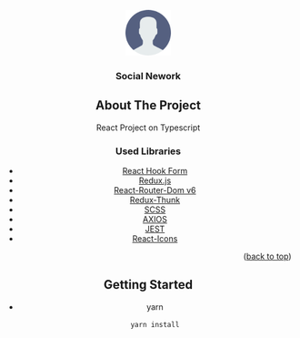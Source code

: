 <div id="top"></div>
<!--
*** Thanks for checking out the Best-README-Template. If you have a suggestion
*** that would make this better, please fork the repo and create a pull request
*** or simply open an issue with the tag "enhancement".
*** Don't forget to give the project a star!
*** Thanks again! Now go create something AMAZING! :D
-->



<!-- PROJECT SHIELDS -->
<!--
*** I'm using markdown "reference style" links for readability.
*** Reference links are enclosed in brackets [ ] instead of parentheses ( ).
*** See the bottom of this document for the declaration of the reference variables
*** for contributors-url, forks-url, etc. This is an optional, concise syntax you may use.
*** https://www.markdownguide.org/basic-syntax/#reference-style-links
-->




<!-- PROJECT LOGO -->
<br />
<div align="center">
  <a href="https://github.com/onethps/it-incubator-social-network">
    <img src="src/assets/no-user.svg" alt="Logo" width="80" height="80">
  </a>

<h3 align="center">Social Nework</h3>


<!-- ABOUT THE PROJECT -->
## About The Project
React Project on Typescript

### Used Libraries


* [React Hook Form](https://react-hook-form.com/)
* [Redux.js](https://redux.js.org/)
* [React-Router-Dom v6](https://reactrouter.com/)
* [Redux-Thunk](https://redux.js.org/usage/writing-logic-thunks)
* [SCSS](https://create-react-app.dev/docs/adding-a-sass-stylesheet/)
* [AXIOS](https://yarnpkg.com/package/axios)
* [JEST](https://yarnpkg.com/package/jest)
* [React-Icons](https://react-icons.github.io/react-icons/)
<p align="right">(<a href="#top">back to top</a>)</p>



<!-- GETTING STARTED -->
## Getting Started

* yarn
  ```sh
  yarn install
  ```